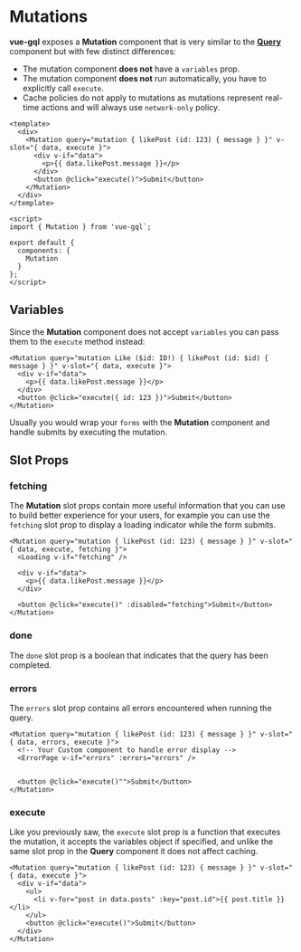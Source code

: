 # Mutations

**vue-gql** exposes a **Mutation** component that is very similar to the **[Query](./queries.md)** component but with few distinct differences:

- The mutation component **does not** have a `variables` prop.
- The mutation component **does not** run automatically, you have to explicitly call `execute`.
- Cache policies do not apply to mutations as mutations represent real-time actions and will always use `network-only` policy.

```vue
<template>
  <div>
    <Mutation query="mutation { likePost (id: 123) { message } }" v-slot="{ data, execute }">
      <div v-if="data">
        <p>{{ data.likePost.message }}</p>
      </div>
      <button @click="execute()">Submit</button>
    </Mutation>
  </div>
</template>

<script>
import { Mutation } from 'vue-gql`;

export default {
  components: {
    Mutation
  }
};
</script>
```

## Variables

Since the **Mutation** component does not accept `variables` you can pass them to the `execute` method instead:

```vue
<Mutation query="mutation Like ($id: ID!) { likePost (id: $id) { message } }" v-slot="{ data, execute }">
  <div v-if="data">
    <p>{{ data.likePost.message }}</p>
  </div>
  <button @click="execute({ id: 123 })">Submit</button>
</Mutation>
```

Usually you would wrap your `forms` with the **Mutation** component and handle submits by executing the mutation.

## Slot Props

### fetching

The **Mutation** slot props contain more useful information that you can use to build better experience for your users, for example you can use the `fetching` slot prop to display a loading indicator while the form submits.

```vue
<Mutation query="mutation { likePost (id: 123) { message } }" v-slot="{ data, execute, fetching }">
  <Loading v-if="fetching" />

  <div v-if="data">
    <p>{{ data.likePost.message }}</p>
  </div>

  <button @click="execute()" :disabled="fetching">Submit</button>
</Mutation>
```

### done

The `done` slot prop is a boolean that indicates that the query has been completed.

### errors

The `errors` slot prop contains all errors encountered when running the query.

```vue
<Mutation query="mutation { likePost (id: 123) { message } }" v-slot="{ data, errors, execute }">
  <!-- Your Custom component to handle error display -->
  <ErrorPage v-if="errors" :errors="errors" />


  <button @click="execute()"">Submit</button>
</Mutation>
```

### execute

Like you previously saw, the `execute` slot prop is a function that executes the mutation, it accepts the variables object if specified, and unlike the same slot prop in the **Query** component it does not affect caching.

```vue
<Mutation query="mutation { likePost (id: 123) { message } }" v-slot="{ data, execute }">
  <div v-if="data">
    <ul>
      <li v-for="post in data.posts" :key="post.id">{{ post.title }}</li>
    </ul>
    <button @click="execute()">Submit</button>
  </div>
</Mutation>
```
